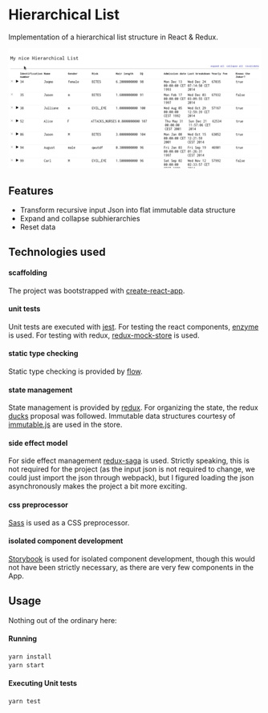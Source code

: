 # Hierarchical List

Implementation of a hierarchical list structure in React & Redux.

![Functionality Overview](assets/hierarchical-list.gif)

## Features

* Transform recursive input Json into flat immutable data structure
* Expand and collapse subhierarchies
* Reset data

## Technologies used

#### scaffolding

The project was bootstrapped with [create-react-app](https://github.com/facebook/create-react-app).

#### unit tests

Unit tests are executed with [jest](https://facebook.github.io/jest/). For testing the react components, [enzyme](https://github.com/airbnb/enzyme) is used. For testing with redux, [redux-mock-store](https://github.com/arnaudbenard/redux-mock-store) is used.

#### static type checking

Static type checking is provided by [flow](https://flow.org/).

#### state management

State management is provided by [redux](https://redux.js.org/). For organizing the state, the redux [ducks](https://github.com/erikras/ducks-modular-redux) proposal was followed. Immutable data structures courtesy of [immutable.js](https://facebook.github.io/immutable-js/) are used in the store.

#### side effect model

For side effect management [redux-saga](https://github.com/redux-saga/redux-saga) is used. Strictly speaking, this is not required for the project (as the input json is not required to change, we could just import the json through webpack), but I figured loading the json asynchronously makes the project a bit more exciting.

#### css preprocessor

[Sass](https://sass-lang.com/) is used as a CSS preprocessor.

#### isolated component development

[Storybook](https://github.com/storybooks/storybook) is used for isolated component development, though this would not have been strictly necessary, as there are very few components in the App.

## Usage

Nothing out of the ordinary here:

#### Running

```bash
yarn install
yarn start
```

#### Executing Unit tests

```bash
yarn test
```
